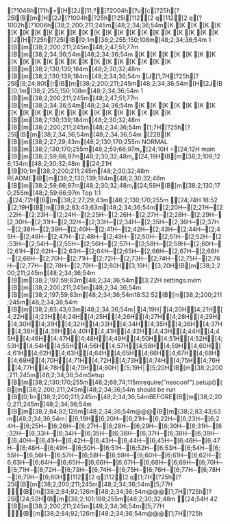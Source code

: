 [?1049h[?1h=[H[2J]11;?[?2004h[?u[c[?25h[?25l(B[m[H[2J[?1004h[?25h[?25l]112[2 q]112[2 q[?1002h[?1006h[38;2;200;211;245m[48;2;34;36;54m[K
[K
[K
[K
[K
[K
[K
[K
[K
[K
[K
[K
[K
[K
[K
[K
[K
[K
[K
[K
[K
[K
[K
[J[H[?25h[?25l(B[0;1m[38;2;255;150;108m[48;2;34;36;54m  1   (B[m[38;2;200;211;245m[48;2;47;51;77m                                                                          (B[m[38;2;34;36;54m[48;2;34;36;54m
[K
[K
[K
[K
[K
[K
[K
[K
[K
[K
[K
[K
[K
[K
[K
[K
[K
[K
[K
[K
[K
(B[m[38;2;130;139;184m[48;2;30;32;48m                                                                                (B[m[38;2;130;139;184m[48;2;34;36;54m
[J[1;7H[?25h[?25l[8;24;80t[r(B[m[38;2;200;211;245m[48;2;34;36;54m[H[2J(B[0;1m[38;2;255;150;108m[48;2;34;36;54m  1   (B[m[38;2;200;211;245m[48;2;47;51;77m                                                                          (B[m[38;2;34;36;54m[48;2;34;36;54m
[K
[K
[K
[K
[K
[K
[K
[K
[K
[K
[K
[K
[K
[K
[K
[K
[K
[K
[K
[K
[K
(B[m[38;2;130;139;184m[48;2;30;32;48m                                                                                
(B[m[38;2;200;211;245m[48;2;34;36;54m                                                                                [1;7H[?25h[?25l(B[m[38;2;34;36;54m[48;2;34;36;54m[22B[K
(B[m[38;2;27;29;43m[48;2;130;170;255m NORMAL (B[m[38;2;130;170;255m[48;2;59;66;97m[24;10H [24;12H main (B[m[38;2;59;66;97m[48;2;30;32;48m[24;19H(B[m[38;2;109;128;134m[48;2;30;32;48m [24;21H (B[0;1m[38;2;200;211;245m[48;2;30;32;48m README(B[m[38;2;130;139;184m[48;2;30;32;48m                             (B[m[38;2;59;66;97m[48;2;30;32;48m[24;59H(B[m[38;2;130;170;255m[48;2;59;66;97m Top   1:1  [24;72H(B[m[38;2;27;29;43m[48;2;130;170;255m [24;74H 18:52 [2;19H(B[m[38;2;83;43;63m[48;2;34;36;54m╭[2;20H─[2;21H─[2;22H─[2;23H─[2;24H─[2;25H─[2;26H─[2;27H─[2;28H─[2;29H─[2;30H─[2;31H─[2;32H─[2;33H─[2;34H─[2;35H─[2;36H─[2;37H─[2;38H─[2;39H─[2;40H─[2;41H─[2;42H─[2;43H─[2;44H─[2;45H─[2;46H─[2;47H─[2;48H─[2;49H─[2;50H─[2;51H─[2;52H─[2;53H─[2;54H─[2;55H─[2;56H─[2;57H─[2;58H─[2;59H─[2;60H─[2;61H─[2;62H─[2;63H─[2;64H─[2;65H─[2;66H─[2;67H─[2;68H─[2;69H─[2;70H─[2;71H─[2;72H─[2;73H─[2;74H─[2;75H─[2;76H─[2;77H─[2;78H─[2;79H─[2;80H╮[3;19H│[3;20H(B[m[38;2;200;211;245m[48;2;34;36;54m (B[m[38;2;197;59;83m[48;2;34;36;54m[3;22H settings.nvim                                  (B[m[38;2;200;211;245m[48;2;34;36;54m (B[m[38;2;197;59;83m[48;2;34;36;54m18:52:52(B[m[38;2;200;211;245m[48;2;34;36;54m (B[m[38;2;83;43;63m[48;2;34;36;54m│[4;19H│[4;20H━[4;21H━[4;22H━[4;23H━[4;24H━[4;25H━[4;26H━[4;27H━[4;28H━[4;29H━[4;30H━[4;31H━[4;32H━[4;33H━[4;34H━[4;35H━[4;36H━[4;37H━[4;38H━[4;39H━[4;40H━[4;41H━[4;42H━[4;43H━[4;44H━[4;45H━[4;46H━[4;47H━[4;48H━[4;49H━[4;50H━[4;51H━[4;52H━[4;53H━[4;54H━[4;55H━[4;56H━[4;57H━[4;58H━[4;59H━[4;60H━[4;61H━[4;62H━[4;63H━[4;64H━[4;65H━[4;66H━[4;67H━[4;68H━[4;69H━[4;70H━[4;71H━[4;72H━[4;73H━[4;74H━[4;75H━[4;76H━[4;77H━[4;78H━[4;79H━[4;80H│[5;19H│[5;20H(B[m[38;2;200;211;245m[48;2;34;36;54mSetup (B[m[38;2;130;170;255m[48;2;68;74;115mrequire("neoconf").setup()(B[m[38;2;200;211;245m[48;2;34;36;54m should be run (B[0;1m[38;2;200;211;245m[48;2;34;36;54mBEFORE(B[m[38;2;200;211;245m[48;2;34;36;54m    (B[m[38;2;84;92;126m[48;2;34;36;54m@@@(B[m[38;2;83;43;63m[48;2;34;36;54m│[6;19H╰[6;20H─[6;21H─[6;22H─[6;23H─[6;24H─[6;25H─[6;26H─[6;27H─[6;28H─[6;29H─[6;30H─[6;31H─[6;32H─[6;33H─[6;34H─[6;35H─[6;36H─[6;37H─[6;38H─[6;39H─[6;40H─[6;41H─[6;42H─[6;43H─[6;44H─[6;45H─[6;46H─[6;47H─[6;48H─[6;49H─[6;50H─[6;51H─[6;52H─[6;53H─[6;54H─[6;55H─[6;56H─[6;57H─[6;58H─[6;59H─[6;60H─[6;61H─[6;62H─[6;63H─[6;64H─[6;65H─[6;66H─[6;67H─[6;68H─[6;69H─[6;70H─[6;71H─[6;72H─[6;73H─[6;74H─[6;75H─[6;76H─[6;77H─[6;78H─[6;79H─[6;80H╯]112[2 q]112[2 q[1;7H[?25h[?25l(B[m[38;2;200;211;245m[48;2;34;36;54m[5;77H   (B[m[38;2;84;92;126m[48;2;34;36;54m@@@[1;7H[?25h[?25l[24;52H(B[m[38;2;101;188;255m[48;2;30;32;48m [24;54H 42 (B[m[38;2;200;211;245m[48;2;34;36;54m[5;77H   (B[m[38;2;84;92;126m[48;2;34;36;54m@@@[1;7H[?25h